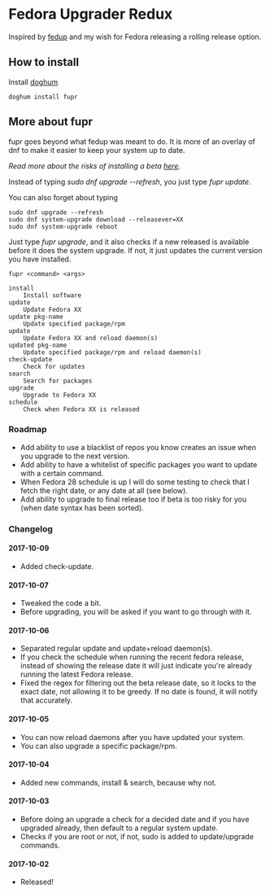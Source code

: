 # Fedora Upgrader Redux

Inspired by [fedup](https://fedoraproject.org/wiki/FedUp) and my wish for Fedora releasing a rolling release option.

## How to install

Install [doghum](https://github.com/DokterW/doghum)

`doghum install fupr`

## More about fupr

fupr goes beyond what fedup was meant to do. It is more of an overlay of dnf to make it easier to keep your system up to date.

*Read more about the risks of installing a beta [here](https://fedoraproject.org/wiki/Upgrading).*

Instead of typing _sudo dnf upgrade --refresh_, you just type _fupr update_.

You can also forget about typing
```
sudo dnf upgrade --refresh
sudo dnf system-upgrade download --releasever=XX
sudo dnf system-upgrade reboot
```
Just type _fupr upgrade_, and it also checks if a new released is available before it does the system upgrade. If not, it just updates the current version you have installed.

```
fupr <command> <args>

install
    Install software
update
    Update Fedora XX
update pkg-name
    Update specified package/rpm
update
    Update Fedora XX and reload daemon(s)
updated pkg-name
    Update specified package/rpm and reload daemon(s)
check-update
    Check for updates
search
    Search for packages
upgrade
    Upgrade to Fedora XX
schedule
    Check when Fedora XX is released
```

### Roadmap

* Add ability to use a blacklist of repos you know creates an issue when you upgrade to the next version.
* Add ability to have a whitelist of specific packages you want to update with a certain command.
* When Fedora 28 schedule is up I will do some testing to check that I fetch the right date, or any date at all (see below).
* Add ability to upgrade to final release too if beta is too risky for you (when date syntax has been sorted).

### Changelog

#### 2017-10-09
* Added check-update.

#### 2017-10-07
* Tweaked the code a bit.
* Before upgrading, you will be asked if you want to go through with it.

#### 2017-10-06
* Separated regular update and update+reload daemon(s).
* If you check the schedule when running the recent fedora release, instead of showing the release date it will just indicate you're already running the latest Fedora release.
* Fixed the regex for filtering out the beta release date, so it locks to the exact date, not allowing it to be greedy. If no date is found, it will notify that accurately.

#### 2017-10-05
* You can now reload daemons after you have updated your system.
* You can also upgrade a specific package/rpm.

#### 2017-10-04
* Added new commands, install & search, because why not.

#### 2017-10-03
* Before doing an upgrade a check for a decided date and if you have upgraded already, then default to a regular system update.
* Checks if you are root or not, if not, sudo is added to update/upgrade commands.

#### 2017-10-02
* Released!

